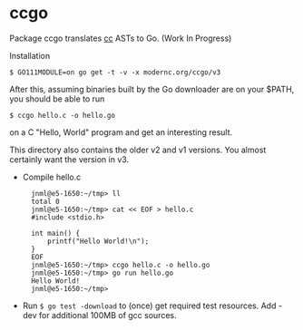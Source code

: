# ccgo

Package ccgo translates [cc](https://modernc.org/cc/) ASTs to Go. (Work In Progress)

Installation

    $ GO111MODULE=on go get -t -v -x modernc.org/ccgo/v3

After this, assuming binaries built by the Go downloader are on your $PATH, you should be able to run

    $ ccgo hello.c -o hello.go

on a C "Hello, World" program and get an interesting result.

This directory also contains the older v2 and v1 versions. You almost certainly want the version in v3.

- Compile hello.c

        jnml@e5-1650:~/tmp> ll
        total 0
        jnml@e5-1650:~/tmp> cat << EOF > hello.c
        #include <stdio.h>
        
        int main() {
            printf("Hello World!\n");
        }
        EOF
        jnml@e5-1650:~/tmp> ccgo hello.c -o hello.go
        jnml@e5-1650:~/tmp> go run hello.go
        Hello World!
        jnml@e5-1650:~/tmp>

- Run `$ go test -download` to (once) get required test resources. Add -dev for
  additional 100MB of gcc sources.
